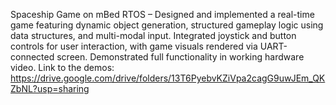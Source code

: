 Spaceship Game on mBed RTOS – Designed and implemented a real-time game featuring dynamic object generation, structured gameplay logic using data structures, and multi-modal input. Integrated joystick and button controls for user interaction, with game visuals rendered via UART-connected screen. Demonstrated full functionality in working hardware video.
Link to the demos: https://drive.google.com/drive/folders/13T6PyebvKZiVpa2cagG9uwJEm_QKZbNL?usp=sharing
